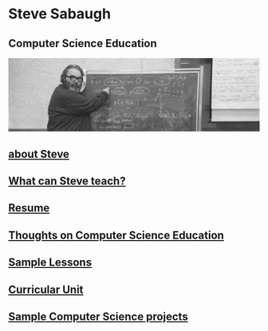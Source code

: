 # Steve Sabaugh
## Computer Science Education
![](/assets/banner.jpeg)

## [about Steve](pages/about.md)
## [What can Steve teach?](pages/courses.md)
## [Resume](assets/resume.pdf)
## [Thoughts on Computer Science Education](pages/thoughts.md)
## [Sample Lessons](pages/lessons.md)
## [Curricular Unit](https://github.com/hunter-teacher-cert/unit_plan-stevesolo)
## [Sample Computer Science projects](pages/projects.md)


